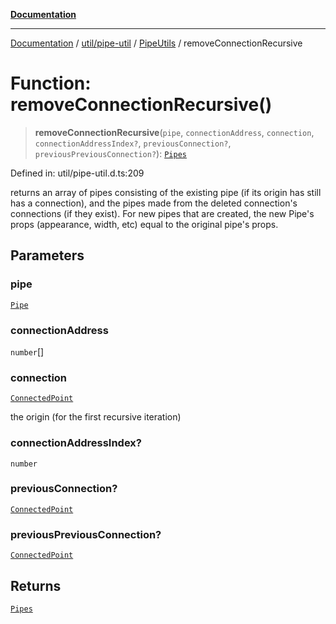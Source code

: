 [**Documentation**](../../../../../index.md)

***

[Documentation](../../../../../index.md) / [util/pipe-util](../../../index.md) / [PipeUtils](../index.md) / removeConnectionRecursive

# Function: removeConnectionRecursive()

> **removeConnectionRecursive**(`pipe`, `connectionAddress`, `connection`, `connectionAddressIndex?`, `previousConnection?`, `previousPreviousConnection?`): [`Pipes`](../type-aliases/Pipes.md)

Defined in: util/pipe-util.d.ts:209

returns an array of pipes consisting of the existing pipe (if its origin has still has a connection),
and the pipes made from the deleted connection's connections (if they exist).  For new pipes that are created,
the new Pipe's props (appearance, width, etc) equal to the original pipe's props.

## Parameters

### pipe

[`Pipe`](../interfaces/Pipe.md)

### connectionAddress

`number`[]

### connection

[`ConnectedPoint`](../interfaces/ConnectedPoint.md)

the origin (for the first recursive iteration)

### connectionAddressIndex?

`number`

### previousConnection?

[`ConnectedPoint`](../interfaces/ConnectedPoint.md)

### previousPreviousConnection?

[`ConnectedPoint`](../interfaces/ConnectedPoint.md)

## Returns

[`Pipes`](../type-aliases/Pipes.md)
